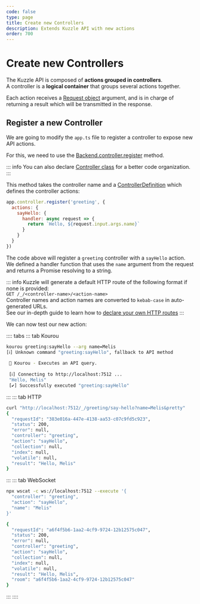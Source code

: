 ```yaml
---
code: false
type: page
title: Create new Controllers
description: Extends Kuzzle API with new actions
order: 700
---
```


# Create new Controllers

The Kuzzle API is composed of **actions grouped in controllers**.  
A controller is a **logical container** that groups several actions together.

Each action receives a [Request object](/core/2/references/some-link) argument, and is in charge of returning a result which will be transmitted in the response.  

## Register a new Controller

We are going to modify the `app.ts` file to register a controller to expose new API actions.

For this, we need to use the [Backend.controller.register](/core/2/references/some-link) method.

::: info
You can also declare [Controller class](/core/2/guides/develop-on-kuzzle/2-api-controllers#use-a-controller-class) for a better code organization.  
:::

This method takes the controller name and a [ControllerDefinition](/core/2/references/some-link) which defines the controller actions:

```js
app.controller.register('greeting', {
  actions: {
    sayHello: {
      handler: async request => {
        return `Hello, ${request.input.args.name}`
      }
    }
  }
})
```

The code above will register a `greeting` controller with a `sayHello` action.  
We defined a handler function that uses the `name` argument from the request and returns a Promise resolving to a string.  

::: info
Kuzzle will generate a default HTTP route of the following format if none is provided:   
`GET /_/<controller-name>/<action-name>`  
Controller names and action names are converted to `kebab-case` in auto-generated URLs.  
See our in-depth guide to learn how to [declare your own HTTP routes](/core/2/guides/develop-on-kuzzle/2-api-controllers#http-routes)
:::

We can now test our new action:

:::: tabs
::: tab Kourou

```bash
kourou greeting:sayHello --arg name=Melis
[ℹ] Unknown command "greeting:sayHello", fallback to API method
 
 🚀 Kourou - Executes an API query.
 
 [ℹ] Connecting to http://localhost:7512 ...
 "Hello, Melis"
 [✔] Successfully executed "greeting:sayHello"
```

:::
::: tab HTTP

```bash
curl "http://localhost:7512/_/greeting/say-hello?name=Melis&pretty"
{
  "requestId": "383e016a-447e-4138-aa53-c07c9fd5c923",
  "status": 200,
  "error": null,
  "controller": "greeting",
  "action": "sayHello",
  "collection": null,
  "index": null,
  "volatile": null,
  "result": "Hello, Melis"
}
```

:::
::: tab WebSocket

```bash
npx wscat -c ws://localhost:7512 --execute '{
  "controller": "greeting",
  "action": "sayHello",
  "name": "Melis"
}'

{
  "requestId": "a6f4f5b6-1aa2-4cf9-9724-12b12575c047",
  "status": 200,
  "error": null,
  "controller": "greeting",
  "action": "sayHello",
  "collection": null,
  "index": null,
  "volatile": null,
  "result": "Hello, Melis",
  "room": "a6f4f5b6-1aa2-4cf9-9724-12b12575c047"
}
```

:::
::::

<GuidesLinks 
  :prev="{ text: 'Create new Controllers', url: '/core/2/guides/getting-started/6-write-application/' }" 
  :next="{ text: 'Customize API Behavior', url: '/core/2/guides/getting-started/8-customize-api-behavior/' }" 
/>
